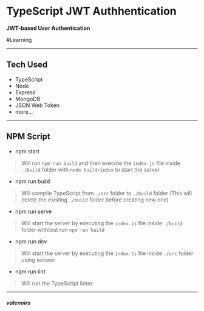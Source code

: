 # TypeScript JWT Authhentication
**JWT-based User Authentication**

#Learning

---

## Tech Used
- TypeScript
- Node
- Express
- MongoDB
- JSON Web Token
- more...

---

## NPM Script
- npm start

> Will run `npm run build` and then execute the `index.js` file inside `./build` folder with `node build/index` to start the server

- npm run build

> Will compile TypeScript from `./src` folder to `./build` folder (This will delete the existing `./build` folder before creating new one)

- npm run serve

> Will start the server by executing the `index.js` file inside `./build` folder withtout run `npm run build`

- npm run dev

> Will start the server by executing the `index.ts` file inside `./src` folder using `nodemon`

- npm run lint

> Will run the TypeScript linter

---

##### _valenoirs_